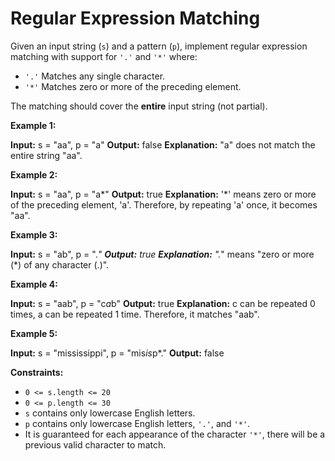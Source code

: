 

# Regular Expression Matching


Given an input string (`s`) and a pattern (`p`), implement regular expression matching with support for  `'.'`  and  `'*'`  where:

-   `'.'`  Matches any single character.​​​​
-   `'*'`  Matches zero or more of the preceding element.

The matching should cover the  **entire**  input string (not partial).

**Example 1:**

**Input:** s = "aa", p = "a"
**Output:** false
**Explanation:** "a" does not match the entire string "aa".

**Example 2:**

**Input:** s = "aa", p = "a*"
**Output:** true
**Explanation:** '*' means zero or more of the preceding element, 'a'. Therefore, by repeating 'a' once, it becomes "aa".

**Example 3:**

**Input:** s = "ab", p = ".*"
**Output:** true
**Explanation:** ".*" means "zero or more (*) of any character (.)".

**Example 4:**

**Input:** s = "aab", p = "c*a*b"
**Output:** true
**Explanation:** c can be repeated 0 times, a can be repeated 1 time. Therefore, it matches "aab".

**Example 5:**

**Input:** s = "mississippi", p = "mis*is*p*."
**Output:** false

**Constraints:**

-   `0 <= s.length <= 20`
-   `0 <= p.length <= 30`
-   `s`  contains only lowercase English letters.
-   `p`  contains only lowercase English letters,  `'.'`, and `'*'`.
-   It is guaranteed for each appearance of the character  `'*'`, there will be a previous valid character to match.